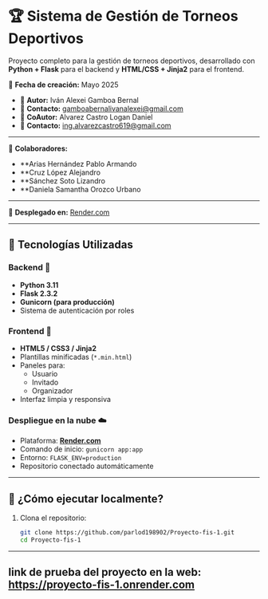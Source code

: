 # 🏆 Sistema de Gestión de Torneos Deportivos

Proyecto completo para la gestión de torneos deportivos, desarrollado con **Python + Flask** para el backend y **HTML/CSS + Jinja2** para el frontend.

📅 **Fecha de creación:** Mayo 2025  
- 👤 **Autor:** Iván Alexei Gamboa Bernal  
- 📧 **Contacto:** gamboabernalivanalexei@gmail.com  
- 👤 **CoAutor:** Alvarez Castro Logan Daniel
 - 📧 **Contacto:** ing.alvarezcastro619@gmail.com
---
👤 **Colaboradores:**
- **Arias Hernández Pablo Armando
- **Cruz López Alejandro
- **Sánchez Soto Lizandro
- **Daniela Samantha Orozco Urbano
---
🚀 **Desplegado en:** [Render.com](https://render.com)

---

## 🔧 Tecnologías Utilizadas

### Backend 🧠
- **Python 3.11**
- **Flask 2.3.2**
- **Gunicorn (para producción)**
- Sistema de autenticación por roles

### Frontend 🎨
- **HTML5 / CSS3 / Jinja2**
- Plantillas minificadas (`*.min.html`)
- Paneles para:
  - Usuario
  - Invitado
  - Organizador
- Interfaz limpia y responsiva

### Despliegue en la nube ☁️
- Plataforma: **[Render.com](https://render.com)**
- Comando de inicio: `gunicorn app:app`
- Entorno: `FLASK_ENV=production`
- Repositorio conectado automáticamente

---

## 🚀 ¿Cómo ejecutar localmente?

1. Clona el repositorio:
   ```bash
   git clone https://github.com/parlod198902/Proyecto-fis-1.git
   cd Proyecto-fis-1

----

## link de prueba del proyecto en la web: https://proyecto-fis-1.onrender.com

